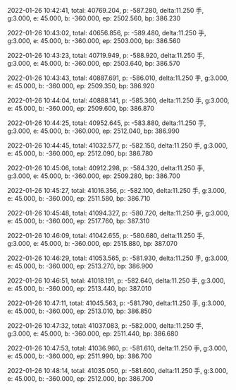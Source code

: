 2022-01-26 10:42:41, total: 40769.204, p: -587.280, delta:11.250 手, g:3.000, e: 45.000, b: -360.000, ep: 2502.560, bp: 386.230

2022-01-26 10:43:02, total: 40656.856, p: -589.480, delta:11.250 手, g:3.000, e: 45.000, b: -360.000, ep: 2503.000, bp: 386.560

2022-01-26 10:43:23, total: 40719.949, p: -588.920, delta:11.250 手, g:3.000, e: 45.000, b: -360.000, ep: 2503.640, bp: 386.570

2022-01-26 10:43:43, total: 40887.691, p: -586.010, delta:11.250 手, g:3.000, e: 45.000, b: -360.000, ep: 2509.350, bp: 386.920

2022-01-26 10:44:04, total: 40888.141, p: -585.360, delta:11.250 手, g:3.000, e: 45.000, b: -360.000, ep: 2509.600, bp: 386.870

2022-01-26 10:44:25, total: 40952.645, p: -583.880, delta:11.250 手, g:3.000, e: 45.000, b: -360.000, ep: 2512.040, bp: 386.990

2022-01-26 10:44:45, total: 41032.577, p: -582.150, delta:11.250 手, g:3.000, e: 45.000, b: -360.000, ep: 2512.090, bp: 386.780

2022-01-26 10:45:06, total: 40912.298, p: -584.320, delta:11.250 手, g:3.000, e: 45.000, b: -360.000, ep: 2509.280, bp: 386.700

2022-01-26 10:45:27, total: 41016.356, p: -582.100, delta:11.250 手, g:3.000, e: 45.000, b: -360.000, ep: 2511.580, bp: 386.710

2022-01-26 10:45:48, total: 41094.327, p: -580.720, delta:11.250 手, g:3.000, e: 45.000, b: -360.000, ep: 2517.760, bp: 387.310

2022-01-26 10:46:09, total: 41042.655, p: -580.680, delta:11.250 手, g:3.000, e: 45.000, b: -360.000, ep: 2515.880, bp: 387.070

2022-01-26 10:46:29, total: 41053.565, p: -581.930, delta:11.250 手, g:3.000, e: 45.000, b: -360.000, ep: 2513.270, bp: 386.900

2022-01-26 10:46:51, total: 41018.191, p: -582.640, delta:11.250 手, g:3.000, e: 45.000, b: -360.000, ep: 2513.440, bp: 387.010

2022-01-26 10:47:11, total: 41045.563, p: -581.790, delta:11.250 手, g:3.000, e: 45.000, b: -360.000, ep: 2513.010, bp: 386.850

2022-01-26 10:47:32, total: 41037.083, p: -582.000, delta:11.250 手, g:3.000, e: 45.000, b: -360.000, ep: 2511.440, bp: 386.680

2022-01-26 10:47:53, total: 41036.960, p: -581.610, delta:11.250 手, g:3.000, e: 45.000, b: -360.000, ep: 2511.990, bp: 386.700

2022-01-26 10:48:14, total: 41035.050, p: -581.600, delta:11.250 手, g:3.000, e: 45.000, b: -360.000, ep: 2512.000, bp: 386.700